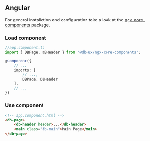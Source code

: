 <!--
SPDX-FileCopyrightText: 2025 DB Systel GmbH

SPDX-License-Identifier: Apache-2.0
-->

## Angular

For general installation and configuration take a look at the [ngx-core-components](https://www.npmjs.com/package/@db-ux/ngx-core-components) package.

### Load component

```ts app.component.ts
//app.component.ts
import { DBPage, DBHeader } from '@db-ux/ngx-core-components';

@Component({
	// ...
	imports: [
		// ...,
		DBPage, DBHeader
    ],
	// ...
})
```

### Use component

```html app.component.html
<!-- app.component.html -->
<db-page>
	<db-header header>...</db-header>
	<main class="db-main">Main Page</main>
</db-page>
```
